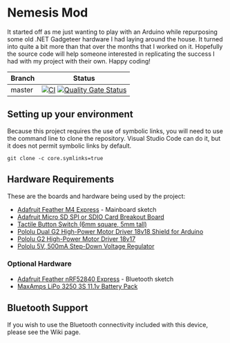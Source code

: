 # Nemesis Mod
It started off as me just wanting to play with an Arduino while repurposing some old .NET Gadgeteer hardware I had laying around the house. It turned into quite a bit more than that over the months that I worked on it. Hopefully the source code will help someone interested in replicating the success I had with my project with their own. Happy coding!

| Branch | Status |
| ------ | -------------|
| master | [![CI](https://github.com/jeff-winn/Nemesis-Mod/actions/workflows/ci.yaml/badge.svg)](https://github.com/jeff-winn/Nemesis-Mod/actions/workflows/ci.yaml) [![Quality Gate Status](https://sonarcloud.io/api/project_badges/measure?project=nemesis-mod&metric=alert_status)](https://sonarcloud.io/summary/new_code?id=nemesis-mod) |

## Setting up your environment
Because this project requires the use of symbolic links, you will need to use the command line to clone the repository. Visual Studio Code can do it, but it does not permit symbolic links by default.

```shell
git clone -c core.symlinks=true 
```

## Hardware Requirements
These are the boards and hardware being used by the project:
- [Adafruit Feather M4 Express](https://www.adafruit.com/product/3857) - Mainboard sketch
- [Adafruit Micro SD SPI or SDIO Card Breakout Board](https://www.adafruit.com/product/4682)
- [Tactile Button Switch (6mm square, 5mm tall)](https://www.adafruit.com/product/367)
- [Pololu Dual G2 High-Power Motor Driver 18v18 Shield for Arduino](https://www.pololu.com/product/2515)
- [Pololu G2 High-Power Motor Driver 18v17](https://www.pololu.com/product/2991)
- [Pololu 5V, 500mA Step-Down Voltage Regulator](https://www.pololu.com/product/2843)

### Optional Hardware
- [Adafruit Feather nRF52840 Express](https://www.adafruit.com/product/4062) - Bluetooth sketch
- [MaxAmps LiPo 3250 3S 11.1v Battery Pack](https://www.maxamps.com/lipo-3250-3s-11-1v-battery-pack)

## Bluetooth Support
If you wish to use the Bluetooth connectivity included with this device, please see the Wiki page.
